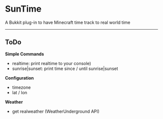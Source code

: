 # SunTime
A Bukkit plug-in to have Minecraft time track to real world time

---

ToDo
---

**Simple Commands**
 
 * realtime: print realtime to your console)
 * sunrise|sunset: print time since / until sunrise|sunset
 
**Configuration**

 - timezone
 - lat / lon
 
**Weather**

 - get realweather (WeatherUnderground API)
 